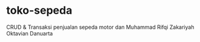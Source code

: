 # toko-sepeda
CRUD &amp; Transaksi penjualan sepeda motor dan 
Muhammad Rifqi Zakariyah
Oktavian Danuarta
